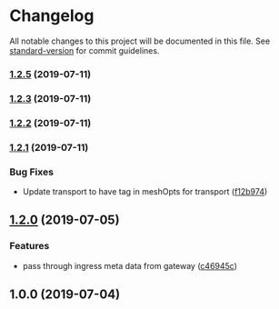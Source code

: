 # Changelog

All notable changes to this project will be documented in this file. See [standard-version](https://github.com/conventional-changelog/standard-version) for commit guidelines.

### [1.2.5](https://github.com/37teams/ngateway/compare/v1.2.2...v1.2.5) (2019-07-11)



### [1.2.3](https://github.com/37teams/ngateway/compare/v1.2.2...v1.2.3) (2019-07-11)



### [1.2.2](https://github.com/37teams/ngateway/compare/v1.2.1...v1.2.2) (2019-07-11)



### [1.2.1](https://github.com/37teams/ngateway/compare/v1.2.0...v1.2.1) (2019-07-11)


### Bug Fixes

* Update transport to have tag in meshOpts for transport ([f12b974](https://github.com/37teams/ngateway/commit/f12b974))



## [1.2.0](https://github.com/37teams/ngateway/compare/v1.0.0...v1.2.0) (2019-07-05)


### Features

* pass through ingress meta data from gateway ([c46945c](https://github.com/37teams/ngateway/commit/c46945c))



## 1.0.0 (2019-07-04)
